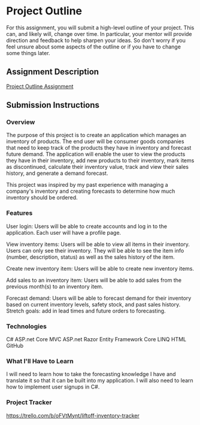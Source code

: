 # Project Outline
For this assignment, you will submit a high-level outline of your project. This can, and likely will, change over time. In particular, your mentor will provide direction and feedback to help sharpen your ideas. So don't worry if you feel unsure about some aspects of the outline or if you have to change some things later.

## Assignment Description
[Project Outline Assignment](https://education.launchcode.org/liftoff/modules/assignments/project-outline)

## Submission Instructions

### Overview
The purpose of this project is to create an application which manages an inventory of products. The end user will be consumer goods 
companies that need to keep track of the products they have in inventory and forecast future demand. The application will enable the user 
to view the products they have in their inventory, add new products to their inventory, mark items as discontinued, calculate their 
inventory value, track and view their sales history, and generate a demand forecast.

This project was inspired by my past experience with managing a company's inventory and creating forecasts to determine how much inventory
should be ordered.
### Features
User login: Users will be able to create accounts and log in to the application. Each user will have a profile page.

View inventory items: Users will be able to view all items in their inventory. Users can only see their inventory. They will be able to 
see the item info (number, description, status) as well as the sales history of the item. 

Create new inventory item: Users will be able to create new inventory items.

Add sales to an inventory item: Users will be able to add sales from the previous month(s) to an inventory item.

Forecast demand: Users will be able to forecast demand for their inventory based on current inventory levels, safety stock, and past sales 
history. Stretch goals: add in lead times and future orders to forecasting.
### Technologies
C#
ASP.net Core MVC
ASP.net Razor
Entity Framework Core
LINQ
HTML
GitHub
### What I'll Have to Learn
I will need to learn how to take the forecasting knowledge I have and translate it so that it can be built into my application. I will
also need to learn how to implement user signups in C#.
### Project Tracker
https://trello.com/b/oFVtMynt/liftoff-inventory-tracker
